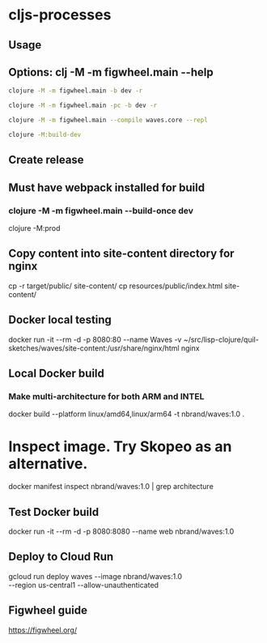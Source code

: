 # cljs-processes

## Usage
## Options: clj -M -m figwheel.main --help

```bash
clojure -M -m figwheel.main -b dev -r

clojure -M -m figwheel.main -pc -b dev -r

clojure -M -m figwheel.main --compile waves.core --repl

clojure -M:build-dev
```

## Create release
## Must have webpack installed for build
### clojure -M -m figwheel.main --build-once dev
clojure -M:prod

## Copy content into site-content directory for nginx
cp -r target/public/ site-content/
cp resources/public/index.html site-content/

## Docker local testing
docker run -it --rm -d -p 8080:80 --name Waves -v ~/src/lisp-clojure/quil-sketches/waves/site-content:/usr/share/nginx/html nginx

## Local Docker build
### Make multi-architecture for both ARM and INTEL
docker build --platform linux/amd64,linux/arm64 -t nbrand/waves:1.0 .

# Inspect image. Try Skopeo as an alternative.
docker manifest inspect nbrand/waves:1.0 | grep architecture

## Test Docker build
docker run -it --rm -d -p 8080:8080 --name web nbrand/waves:1.0

## Deploy to Cloud Run
gcloud run deploy waves --image nbrand/waves:1.0 \
--region us-central1 --allow-unauthenticated

## Figwheel guide
https://figwheel.org/
